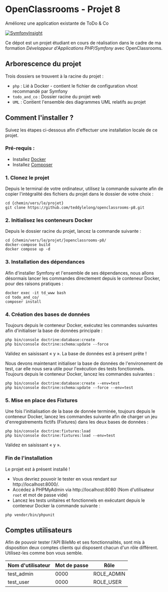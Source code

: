 # OpenClassrooms - Projet 8

Améliorez une application existante de ToDo & Co

[![SymfonyInsight](https://insight.symfony.com/projects/1676b05a-a5ac-4404-951d-10d3bbf94c96/mini.svg)](https://insight.symfony.com/projects/1676b05a-a5ac-4404-951d-10d3bbf94c96)

Ce dépot est un projet étudiant en cours de réalisation dans le cadre de ma formation *Développeur d'Applications PHP/Symfony* avec OpenClassrooms.

## Arborescence du projet

Trois dossiers se trouvent à la racine du projet :
- `php` : Lié à Docker - contient le fichier de configuration vhost recommandé par Symfony
- `todo_and_co` : Dossier racine du projet web
- `UML` : Contient l'ensemble des diagrammes UML relatifs au projet

## Comment l'installer ?

Suivez les étapes ci-dessous afin d'effectuer une installation locale de ce projet.

### Pré-requis :

- Installez [Docker](https://docs.docker.com/get-docker/)
- Installez [Composer](https://getcomposer.org/download/)

### 1. Clonez le projet

Depuis le terminal de votre ordinateur, utilisez la commande suivante afin de copier
l'intégralité des fichiers du projet dans le dossier de votre choix :

```
cd {chemin/vers/le/projet}
git clone https://github.com/teddylelong/openclassrooms-p8.git
```

### 2. Initialisez les conteneurs Docker

Depuis le dossier racine du projet, lancez la commande suivante :

```
cd {chemin/vers/le/projet/}openclassrooms-p8/
docker-compose build
docker compose up -d
```

### 3. Installation des dépendances

Afin d'installer Symfony et l'ensemble de ses dépendances, nous allons désormais 
lancer les commandes directement depuis le conteneur Docker, pour des raisons pratiques :

```
docker exec -it td_www bash
cd todo_and_co/
composer install
```

### 4. Création des bases de données

Toujours depuis le conteneur Docker, exécutez les commandes suivantes afin 
d'initialiser la base de données principale :

```
php bin/console doctrine:database:create
php bin/console doctrine:schema:update --force
```
Validez en saisissant « y ». La base de données est à présent prête !

Nous devons maintenant initialiser la base de données de l'environement de test, car elle nous
sera utile pour l'exécution des tests fonctionnels. Toujours depuis le conteneur Docker,
lancez les commandes suivantes :

```
php bin/console doctrine:database:create --env=test
php bin/console doctrine:schema:update --force --env=test
```

### 5. Mise en place des Fixtures

Une fois l'initialisation de la base de donnée terminée, toujours depuis le conteneur Docker,
lancez les commandes suivante afin de charger un jeu d'enregistrements fictifs (Fixtures) 
dans les deux bases de données :

```
php bin/console doctrine:fixtures:load
php bin/console doctrine:fixtures:load --env=test
```
Validez en saisissant « y ».

### Fin de l'installation

Le projet est à présent installé !

- Vous devriez pouvoir le tester en vous rendant sur http://localhost:8000/.
- Accédez à PHPMyAdmin via http://localhost:8080 (Nom d'utilisateur `root` et mot de
  passe vide)
- Lancez les tests unitaires et fonctionnels en exécutant depuis le conteneur 
Docker la commande suivante :
```
php vendor/bin/phpunit
```


## Comptes utilisateurs

Afin de pouvoir tester l'API BileMo et ses fonctionnalités, sont mis à disposition deux comptes clients
qui disposent chacun d'un rôle différent. Utilisez-les comme bon vous semble.


| Nom d'utilisateur | Mot de passe | Rôle       |
|-------------------|--------------|------------|
| test_admin        | 0000         | ROLE_ADMIN |
| test_user         | 0000         | ROLE_USER  |
